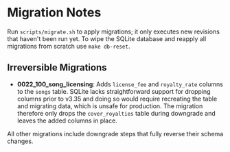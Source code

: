 # Migration Notes

Run `scripts/migrate.sh` to apply migrations; it only executes new
revisions that haven't been run yet.  To wipe the SQLite database and reapply
all migrations from scratch use `make db-reset`.

## Irreversible Migrations

- **0022_100_song_licensing**: Adds `license_fee` and `royalty_rate` columns to the `songs` table. SQLite lacks straightforward support for dropping columns prior to v3.35 and doing so would require recreating the table and migrating data, which is unsafe for production. The migration therefore only drops the `cover_royalties` table during downgrade and leaves the added columns in place.

All other migrations include downgrade steps that fully reverse their schema changes.
